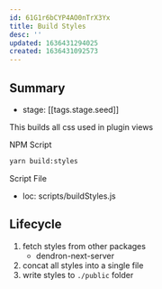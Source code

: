 ```yaml
---
id: 61G1r6bCYP4AO0nTrX3Yx
title: Build Styles
desc: ''
updated: 1636431294025
created: 1636431092573
---
```


## Summary
- stage: [[tags.stage.seed]]
    

This builds all css used in plugin views


NPM Script
```sh
yarn build:styles
```

Script File
- loc: scripts/buildStyles.js

## Lifecycle
1. fetch styles from other packages
    - dendron-next-server
1. concat all styles into a single file
1. write styles to `./public` folder
